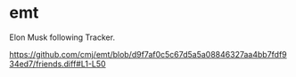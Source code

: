 # emt
Elon Musk following Tracker.

https://github.com/cmj/emt/blob/d9f7af0c5c67d5a5a08846327aa4bb7fdf934ed7/friends.diff#L1-L50
